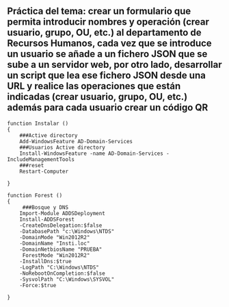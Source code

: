 ## Práctica del tema: crear un formulario que permita introducir nombres y operación (crear usuario, grupo, OU, etc.) al departamento de Recursos Humanos, cada vez que se introduce un usuario se añade a un fichero JSON que se sube a un servidor web, por otro lado, desarrollar un script que lea ese fichero JSON desde una URL y realice las operaciones que están indicadas (crear usuario, grupo, OU, etc.) además para cada usuario crear un código QR

```
function Instalar ()
{
    ###Active directory
    Add-WindowsFeature AD-Domain-Services
    ###Usuarios Active directory
    Install-WindowsFeature -name AD-Domain-Services -IncludeManagementTools
    ###reset
    Restart-Computer
   
}

function Forest ()
{
     ###Bosque y DNS
    Import-Module ADDSDeployment
    Install-ADDSForest
    -CreateDnsDelegation:$false
    -DatabasePath "c:\Windows\NTDS"
    -DomainMode "Win2012R2"
    -DomainName "Insti.loc"
    -DomainNetbiosName "PRUEBA"
     ForestMode "Win2012R2"
    -InstallDns:$true
    -LogPath "C:\Windows\NTDS"
    -NoRebootOnCompletion:$false
    -SysvolPath "C:\Windows\SYSVOL"
    -Force:$true
  
}

```
